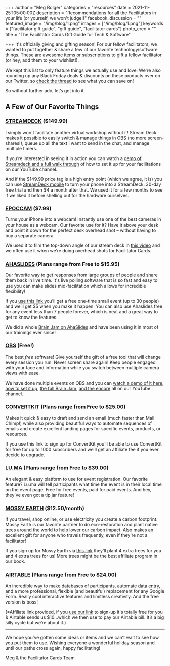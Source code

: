 +++
author = "Meg Bolger"
categories = "resources"
date = 2021-11-25T05:00:00Z
description = "Recommendations for all the Facilitators in your life (or yourself, we won't judge!)"
facebook_discussion = ""
featured_image = "/img/blog/1.png"
images = ["/img/blog/1.png"]
keywords = ["facilitator gift guide", "gift guide", "facilitator cards"]
photo_cred = ""
title = "The Facilitator Cards Gift Guide for Tech & Software"

+++
It's officially giving and gifting season! For our fellow facilitators, we wanted to put together & share a few of our favorite technology/software things. These are awesome items or subscriptions to gift a fellow facilitator (or hey, add them to your wishlist!).

We kept this list to only feature things we actually use and love. We're also rounding up any Black Friday deals & discounts on these products over on our Twitter, so [check the thread](https://twitter.com/FacilitatorCard/status/1463877050721263622) to see what you can save on!

So without further ado, let’s get into it.

## **A Few of Our Favorite Things**

### [**STREAMDECK**](https://www.elgato.com/en/stream-deck) **($149.99)**

I simply won't facilitate another virtual workshop without it! Stream Deck makes it possible to easily switch & manage things in OBS (no more screen-shares!), queue up all the text I want to send in the chat, and manage multiple timers.

If you’re interested in seeing it in action you can watch a [demo of Streamdeck and a full walk through](https://www.youtube.com/watch?v=cvRq_pdhWSY) of how to set it up for your facilitations on our YouTube channel.

And if the $149.99 price tag is a high entry point (which we agree, it is) you can use [StreamDeck mobile](https://www.elgato.com/en/stream-deck-mobile) to turn your phone into a StreamDeck. 30-day free trial and then $4 a month after that. We used it for a few months to see if we liked it before shelling out for the hardware ourselves.

### [**EPOCCAM**](https://www.elgato.com/en/epoccam) **($7.99)**

Turns your iPhone into a webcam! Instantly use one of the best cameras in your house as a webcam. Our favorite use for it? Have it above your desk and point it down for the perfect desk overhead shot – without having to buy a separate camera.

We used it to film the top-down angle of our stream deck in [this video](https://youtu.be/_8uZ40_z2Dc) and we often use it when we’re doing overhead shots for Facilitator Cards.

### [**AHASLIDES**](https://ahaslides.com/v1/) **(Plans range from Free to $15.95)**

Our favorite way to get responses from large groups of people and share them back in live time. It's live polling software that is so fast and easy to use you can make slides mid-facilitation which allows for incredible flexibility!

If you [use this link ](https://presenter.ahaslides.com/pages/register?referral-code=13ZJXU9QRY)you’ll get a free one-time small event (up to 30 people) and we’ll get $5 when you make it happen. You can also use Ahaslides free for any event less than 7 people forever, which is neat and a great way to get to know the features.

We did a whole [Brain Jam on AhaSlides](https://www.youtube.com/watch?v=Ph56JhjdmmA) and have been using it in most of our trainings ever since!

### [**OBS**](https://obsproject.com/) **(Free!)**

The best _free_ software! Give yourself the gift of a free tool that will change every session you run. Never screen share again! Keep people engaged with your face and information while you switch between multiple camera views with ease.

We have done multiple events on OBS and you can [watch a demo of it here](https://www.youtube.com/watch?v=YBNl4Es3iKU), [how to set it up](https://www.youtube.com/watch?v=c_Xf7fq4cwE&t=3s), [the full Brain Jam](https://www.youtube.com/watch?v=XzBFHvP-Pgk), [and the encore](https://www.youtube.com/watch?v=mJLA0b6xzeA) all on our YouTube channel.

### [**CONVERTKIT**](https://convertkit.com/) **(Plans range from Free to $25.00)**

Makes it quick & easy to draft and send an email (much faster than Mail Chimp!) while also providing beautiful ways to automate sequences of emails and create excellent landing pages for specific events, products, or resources.

If you use this link to sign up for ConvertKit you’ll be able to use ConvertKit for free for up to 1000 subscribers and we’ll get an affiliate fee if you ever decide to upgrade.

### [**LU.MA**](https://lu.ma/) **(Plans range from Free to $39.00)**

An elegant & easy platform to use for event registration. Our favorite feature? Lu.ma will tell participants what time the event is in their local time on the event page. Free for free events, paid for paid events. And hey, they've even got a tip jar feature!

### [**MOSSY EARTH**](https://www.mossy.earth/) **($12.50/month)**

If you travel, shop online, or use electricity you create a carbon footprint. Mossy Earth is our favorite partner to do eco-restoration and plant native trees around the world to help lower our carbon impact. Also makes an excellent gift for anyone who travels frequently, even if they're not a facilitator!

If you sign up for Mossy Earth via [this link](https://www.mossy.earth/membership?referral=MEG7X9HQRB) they’ll plant 4 extra trees for you and 4 extra trees for us! More trees might be the best affiliate program in our book.

### [**AIRTABLE**](https://airtable.com/invite/r/SfqPiwTs) **(Plans range from Free to $24.00)**

An incredible way to make databases of participants, automate data entry, and a more professional, flexible (and beautiful) replacement for any Google Form. Really cool interactive features and limitless creativity. And the free version is boss!

(*Affiliate link provided, if you [use our link](https://airtable.com/invite/r/SfqPiwTs) to sign-up it's totally free for you & Airtable sends us $10...which we then use to pay our Airtable bill. It’s a big silly cycle but we’re about it.)

***

We hope you've gotten some ideas or items and we can’t wait to see how you put them to use. Wishing everyone a wonderful holiday season and until our paths cross again, happy facilitating!

Meg & the Facilitator Cards Team